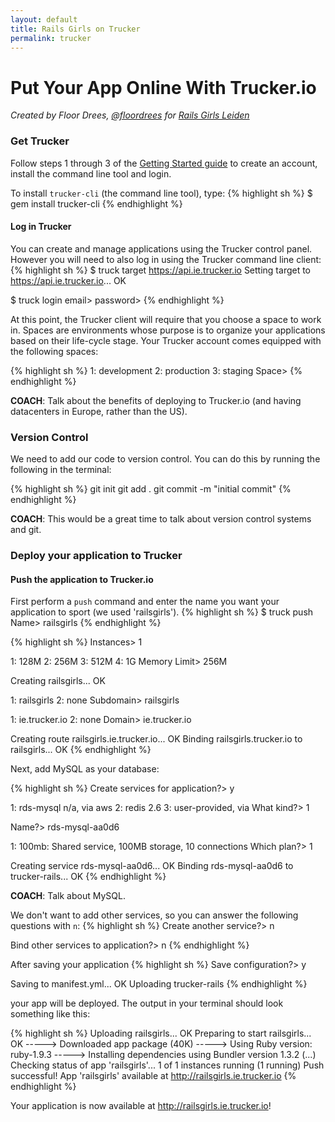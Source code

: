```yaml
---
layout: default
title: Rails Girls on Trucker
permalink: trucker
---
```


# Put Your App Online With Trucker.io

*Created by Floor Drees, [@floordrees](https://twitter.com/floordrees) for [Rails Girls Leiden](http://railsgirls.com/leiden)*

### Get Trucker

Follow steps 1 through 3 of the [Getting Started guide](http://developers.trucker.io/Getting-Started) to create an account, install the command line tool and login.

To install `trucker-cli` (the command line tool), type:
{% highlight sh %}
$ gem install trucker-cli
{% endhighlight %}

#### Log in Trucker

You can create and manage applications using the Trucker control panel. However you will need to also log in using the Trucker command line client:
{% highlight sh %}
$ truck target https://api.ie.trucker.io
Setting target to https://api.ie.trucker.io... OK

$ truck login
email>
password>
{% endhighlight %}

At this point, the Trucker client will require that you choose a space to work in. Spaces are environments whose purpose is to organize your applications based on their life-cycle stage. Your Trucker account comes equipped with the following spaces:

{% highlight sh %}
1: development
2: production
3: staging
Space>
{% endhighlight %}

__COACH__: Talk about the benefits of deploying to Trucker.io (and having datacenters in Europe, rather than the US).

### Version Control

We need to add our code to version control. You can do this by running the following in the terminal:

{% highlight sh %}
git init
git add .
git commit -m "initial commit"
{% endhighlight %}

__COACH__: This would be a great time to talk about version control systems and git.

### Deploy your application to Trucker

#### Push the application to Trucker.io

First perform a `push` command and enter the name you want your application to sport (we used 'railsgirls').
{% highlight sh %}
$ truck push
Name> railsgirls
{% endhighlight %}


{% highlight sh %}
Instances> 1

1: 128M
2: 256M
3: 512M
4: 1G
Memory Limit> 256M

Creating railsgirls... OK

1: railsgirls
2: none
Subdomain> railsgirls

1: ie.trucker.io
2: none
Domain> ie.trucker.io

Creating route railsgirls.ie.trucker.io... OK
Binding railsgirls.trucker.io to railsgirls... OK
{% endhighlight %}

Next, add MySQL as your database:

{% highlight sh %}
Create services for application?> y

1: rds-mysql n/a, via aws
2: redis 2.6
3: user-provided, via
What kind?> 1

Name?> rds-mysql-aa0d6

1: 100mb: Shared service, 100MB storage, 10 connections
Which plan?> 1

Creating service rds-mysql-aa0d6... OK
Binding rds-mysql-aa0d6 to trucker-rails... OK
{% endhighlight %}

__COACH__: Talk about MySQL.


We don't want to add other services, so you can answer the following questions with `n`:
{% highlight sh %}
Create another service?> n

Bind other services to application?> n
{% endhighlight %}

After saving your application
{% highlight sh %}
Save configuration?> y

Saving to manifest.yml... OK
Uploading trucker-rails
{% endhighlight %}

your app will be deployed. The output in your terminal should look something like this:

{% highlight sh %}
Uploading railsgirls... OK
Preparing to start railsgirls... OK
-----> Downloaded app package (40K)
-----> Using Ruby version: ruby-1.9.3
-----> Installing dependencies using Bundler version 1.3.2
(...)
Checking status of app 'railsgirls'...
  1 of 1 instances running (1 running)
Push successful! App 'railsgirls' available at http://railsgirls.ie.trucker.io
{% endhighlight %}

Your application is now available at http://railsgirls.ie.trucker.io!